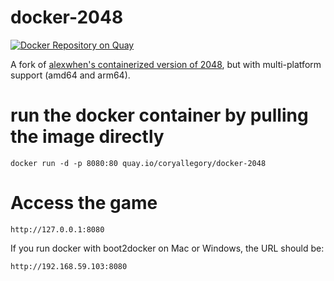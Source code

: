 # docker-2048

[![Docker Repository on Quay](https://quay.io/repository/coryallegory/docker-2048/status "Docker Repository on Quay")](https://quay.io/repository/coryallegory/docker-2048)

A fork of [alexwhen's containerized version of 2048](https://github.com/alexwhen/docker-2048), but with multi-platform support (amd64 and arm64).

# run the docker container by pulling the image directly

    docker run -d -p 8080:80 quay.io/coryallegory/docker-2048

# Access the game

    http://127.0.0.1:8080

If you run docker with boot2docker on Mac or Windows, the URL should be:
 
    http://192.168.59.103:8080
